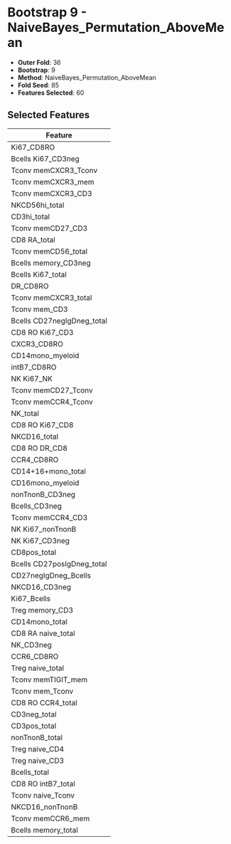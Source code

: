 # Bootstrap 9 - NaiveBayes_Permutation_AboveMean

- **Outer Fold**: 36
- **Bootstrap**: 9
- **Method**: NaiveBayes_Permutation_AboveMean
- **Fold Seed**: 85
- **Features Selected**: 60

## Selected Features

| Feature |
|---------|
| Ki67_CD8RO |
| Bcells Ki67_CD3neg |
| Tconv memCXCR3_Tconv |
| Tconv memCXCR3_mem |
| Tconv memCXCR3_CD3 |
| NKCD56hi_total |
| CD3hi_total |
| Tconv memCD27_CD3 |
| CD8 RA_total |
| Tconv memCD56_total |
| Bcells memory_CD3neg |
| Bcells Ki67_total |
| DR_CD8RO |
| Tconv memCXCR3_total |
| Tconv mem_CD3 |
| Bcells CD27negIgDneg_total |
| CD8  RO Ki67_CD3 |
| CXCR3_CD8RO |
| CD14mono_myeloid |
| intB7_CD8RO |
| NK Ki67_NK |
| Tconv memCD27_Tconv |
| Tconv memCCR4_Tconv |
| NK_total |
| CD8 RO Ki67_CD8 |
| NKCD16_total |
| CD8 RO DR_CD8 |
| CCR4_CD8RO |
| CD14+16+mono_total |
| CD16mono_myeloid |
| nonTnonB_CD3neg |
| Bcells_CD3neg |
| Tconv memCCR4_CD3 |
| NK Ki67_nonTnonB |
| NK Ki67_CD3neg |
| CD8pos_total |
| Bcells CD27posIgDneg_total |
| CD27negIgDneg_Bcells |
| NKCD16_CD3neg |
| Ki67_Bcells |
| Treg memory_CD3 |
| CD14mono_total |
| CD8 RA naive_total |
| NK_CD3neg |
| CCR6_CD8RO |
| Treg naive_total |
| Tconv memTIGIT_mem |
| Tconv mem_Tconv |
| CD8 RO CCR4_total |
| CD3neg_total |
| CD3pos_total |
| nonTnonB_total |
| Treg naive_CD4 |
| Treg naive_CD3 |
| Bcells_total |
| CD8 RO intB7_total |
| Tconv naive_Tconv |
| NKCD16_nonTnonB |
| Tconv memCCR6_mem |
| Bcells memory_total |
